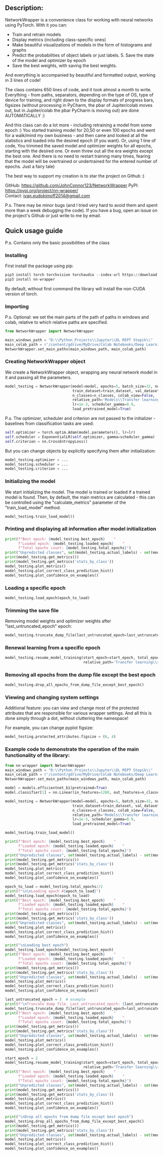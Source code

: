 ## Description:

NetworkWrapper is a convenience class for working with neural networks using PyTorch. 
With it you can:
* Train and retrain models
* Display metrics (including class-specific ones)
* Make beautiful visualizations of models in the form of histograms and graphs
* Predict the probabilities of object labels or just labels. 5. Save the state of the model and optimizer by epoch
* Save the best weights, with saving the best weights.

And everything is accompanied by beautiful and formatted output, working in 3 lines of code!

The class contains 650 lines of code, and it took almost a month to write. Everything - from paths, separators, depending on the type of OS, type of device for training, and right down to the display formats of progress bars, figsizes (without processing in PyCharm, the pbar of Jupiter/colab moves out, but in Jupiter/colab the pbar PyCharm is moving out) are done AUTOMATICALLY :)

And this class can do a lot more - including retraining a model from some epoch :) 
You started training model for 20,50 or even 100 epochs and went for a walk/mind my own business - 
and then came and looked at all the statistics and loaded into the desired epoch (if you want). 
Or, using 1 line of code, 
You trimmed the saved model and optimizer weights for all epochs, starting with the desired one. 
Or even threw out all the era weights except the best one. 
And there is no need to restart training many times, 
fearing that the model will be overtrained or undertrained for the entered number of epochs. Just a fairy tale)

The best way to support my creation is to star the project on Github :)

GitHub: https://github.com/JohnConnor123/NetworkWrapper
PyPI: https://pypi.org/project/nn-wrapper/  
Contact: ivan.eudokimoff2014@gmail.com

P.s. There may be minor bugs (and I tried very hard to avoid them and spent more than a week debugging the code). If you have a bug, open an issue on the project's Github or just write to me by email.

## Quick usage guide
P.s. Contains only the basic possibilities of the class

### Installing
First install the package using pip:
```python
pip3 install torch torchvision torchaudio --index-url https://download.pytorch.org/whl/cu118
pip3 install nn-wrapper
```
By default, without first command the library will install the non-CUDA version of torch.

### Importing
P.s. Optional: we set the main parts of the path of paths in windows and colab, relative to which relative paths are specified.

```python
from NetworkWrapper import NetworkWrapper

main_windows_path = "D:\\Python_Projects\\Jupyter\\DL MIPT Stepik\\"
main_colab_path = r'/content/gdrive/MyDrive/Colab Notebooks/Deep Learning School/'
NetworkWrapper.set_main_paths(main_windows_path, main_colab_path)
```

### Creating NetworkWrapper object
We create a NetworkWrapper object, wrapping any neural network model in it and passing all the parameters.
```python
model_testing = NetworkWrapper(model=model, epochs=5, batch_size=32, num_workers=0,
                               train_dataset=train_dataset, val_dataset=val_dataset,
                               n_classes=n_classes, colab_view=False,
                               relative_path='Models\\Transfer learning\\efficientnet_b1.pth',
                               lr=1e-3, scheduler_gamma=0.9,
                               load_pretrained_model=True)
```
P.s. The optimizer, scheduler and criterion are not passed to the initializer - baselines from classification tasks are used:
```python
self.optimizer = torch.optim.Adam(model.parameters(), lr=lr)
self.scheduler = ExponentialLR(self.optimizer, gamma=scheduler_gamma)
self.criterion = nn.CrossEntropyLoss()
```
But you can change objects by explicitly specifying them after initialization:
```python
model_testing.optimizer = ...
model_testing.scheduler = ...
model_testing.criterion = ...
```

### Initializing the model
We start initializing the model. 
The model is trained or loaded if a trained model is found. 
Then, by default, the main metrics are calculated - 
this can be controlled using the "calculate_metrics" parameter 
of the "train_load_model" method.
```python
model_testing.train_load_model()
```
### Printing and displaying all information after model initialization
```python
print(f"Best epoch: {model_testing.best_epoch}    "
      f"Loaded epoch: {model_testing.loaded_epoch}    "
      f"Total epochs count: {model_testing.total_epochs}")
print("Unpredicted classes", set(model_testing.actual_labels) - set(model_testing.y_preds))
print(model_testing.get_metrics())
print(model_testing.get_metrics('stats_by_class'))
model_testing.plot_metrics()
model_testing.plot_correct_class_prediction_hist()
model_testing.plot_confidence_on_examples()
```

### Loading a specific epoch
```python
model_testing.load_epoch(epoch_to_load)
```


### Trimming the save file
Removing model weights and optimizer weights after "last_untruncated_epoch" epoch:
```python
model_testing.truncate_dump_file(last_untruncated_epoch=last_untruncated_epoch)
```


### Renewal learning from a specific epoch
```python
model_testing.resume_model_training(start_epoch=start_epoch, total_epochs=6,
                                    relative_path='Transfer learning\\resumed_trained.pth')
```


### Removing all epochs from the dump file except the best epoch
```python
model_testing.drop_all_epochs_from_dump_file_except_best_epoch()
```

### Viewing and changing system settings
Additional feature: you can view and change most of the protected attributes 
that are responsible for various wrapper settings. 
And all this is done simply through a dot, without cluttering the namespace!

For example, you can change pyplot figsize:
```python
model_testing.protected_attributes.figsize = (6, 4)
```

### Example code to demonstrate the operation of the main functionality of the library:
```python
from nn-wrapper import NetworkWrapper
main_windows_path = "D:\\Python_Projects\\Jupyter\\DL MIPT Stepik\\"
main_colab_path = r'/content/gdrive/MyDrive/Colab Notebooks/Deep Learning School/'
NetworkWrapper.set_main_paths(main_windows_path, main_colab_path)

model = models.efficientnet_b1(pretrained=True)
model.classifier[1] = nn.Linear(in_features=1280, out_features=n_classes)

model_testing = NetworkWrapper(model=model, epochs=5, batch_size=32, num_workers=0,
                               train_dataset=train_dataset, val_dataset=val_dataset,
                               n_classes=n_classes, colab_view=False,
                               relative_path='Models\\Transfer learning\\efficientnet_b1.pth',
                               lr=1e-3, scheduler_gamma=0.9,
                               load_pretrained_model=True)

model_testing.train_load_model()

print(f"Best epoch: {model_testing.best_epoch}    "
      f"Loaded epoch: {model_testing.loaded_epoch}    "
      f"Total epochs count: {model_testing.total_epochs}")
print("Unpredicted classes", set(model_testing.actual_labels) - set(model_testing.y_preds))
print(model_testing.get_metrics())
print(model_testing.get_metrics('stats_by_class'))
model_testing.plot_metrics()
model_testing.plot_correct_class_prediction_hist()
model_testing.plot_confidence_on_examples()

epoch_to_load = model_testing.total_epochs//2
print(f"\n\nLoading epoch #{epoch_to_load}")
model_testing.load_epoch(epoch_to_load)
print(f"Best epoch: {model_testing.best_epoch}    "
      f"Loaded epoch: {model_testing.loaded_epoch}    "
      f"Total epochs count: {model_testing.total_epochs}")
print(model_testing.get_metrics())
print(model_testing.get_metrics('stats_by_class'))
print("Unpredicted classes", set(model_testing.actual_labels) - set(model_testing.y_preds))
model_testing.plot_metrics()
model_testing.plot_correct_class_prediction_hist()
model_testing.plot_confidence_on_examples()

print("\nLoading best epoch")
model_testing.load_epoch(model_testing.best_epoch)
print(f"Best epoch: {model_testing.best_epoch}    "
      f"Loaded epoch: {model_testing.loaded_epoch}    "
      f"Total epochs count: {model_testing.total_epochs}")
print(model_testing.get_metrics())
print(model_testing.get_metrics('stats_by_class'))
print("Unpredicted classes", set(model_testing.actual_labels) - set(model_testing.y_preds))
model_testing.plot_metrics()
model_testing.plot_correct_class_prediction_hist()
model_testing.plot_confidence_on_examples()

last_untruncated_epoch = 3  # example
print(f"\nTruncate dump file. Last_untruncated_epoch: {last_untruncated_epoch}")
model_testing.truncate_dump_file(last_untruncated_epoch=last_untruncated_epoch)
print(f"Best epoch: {model_testing.best_epoch}    "
      f"Loaded epoch: {model_testing.loaded_epoch}    "
      f"Total epochs count: {model_testing.total_epochs}")
print(model_testing.get_metrics())
print(model_testing.get_metrics('stats_by_class'))
print("Unpredicted classes", set(model_testing.actual_labels) - set(model_testing.y_preds))
model_testing.plot_metrics()
model_testing.plot_correct_class_prediction_hist()
model_testing.plot_confidence_on_examples()

start_epoch = 2
model_testing.resume_model_training(start_epoch=start_epoch, total_epochs=6,
                                    relative_path='Transfer learning\\resumed_trained.pth')
print(f"Best epoch: {model_testing.best_epoch}    "
      f"Loaded epoch: {model_testing.loaded_epoch}    "
      f"Total epochs count: {model_testing.total_epochs}")
print("Unpredicted classes", set(model_testing.actual_labels) - set(model_testing.y_preds))
print(model_testing.get_metrics())
print(model_testing.get_metrics('stats_by_class'))
model_testing.plot_metrics()
model_testing.plot_correct_class_prediction_hist()
model_testing.plot_confidence_on_examples()

print("\nDrop all epochs from dump file except best epoch")
model_testing.drop_all_epochs_from_dump_file_except_best_epoch()
print(model_testing.get_metrics())
print(model_testing.get_metrics('stats_by_class'))
print("Unpredicted classes", set(model_testing.actual_labels) - set(model_testing.y_preds))
model_testing.plot_metrics()
model_testing.plot_correct_class_prediction_hist()
model_testing.plot_confidence_on_examples()
```